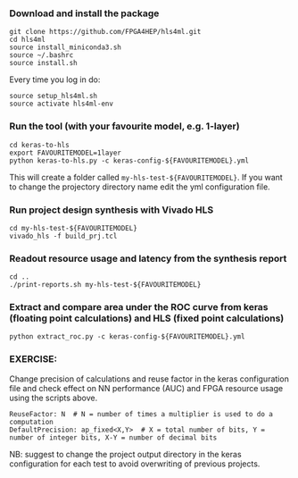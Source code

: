 ### Download and install the package

```
git clone https://github.com/FPGA4HEP/hls4ml.git
cd hls4ml
source install_miniconda3.sh
source ~/.bashrc
source install.sh
```

Every time you log in do:

```
source setup_hls4ml.sh
source activate hls4ml-env
```

### Run the tool (with your favourite model, e.g. 1-layer)

```
cd keras-to-hls
export FAVOURITEMODEL=1layer
python keras-to-hls.py -c keras-config-${FAVOURITEMODEL}.yml
```

This will create a folder called `my-hls-test-${FAVOURITEMODEL}`. If you want to change the projectory directory name edit the yml configuration file.

### Run project design synthesis with Vivado HLS

```
cd my-hls-test-${FAVOURITEMODEL}
vivado_hls -f build_prj.tcl
```

### Readout resource usage and latency from the synthesis report

```
cd ..
./print-reports.sh my-hls-test-${FAVOURITEMODEL}
```

### Extract and compare area under the ROC curve from keras (floating point calculations) and HLS (fixed point calculations)

```
python extract_roc.py -c keras-config-${FAVOURITEMODEL}.yml
```

### EXERCISE:

Change precision of calculations and reuse factor in the keras configuration file and check effect on NN performance (AUC) and FPGA resource usage using the scripts above.

```
ReuseFactor: N  # N = number of times a multiplier is used to do a computation 
DefaultPrecision: ap_fixed<X,Y>  # X = total number of bits, Y = number of integer bits, X-Y = number of decimal bits
```

NB: suggest to change the project output directory in the keras configuration for each test to avoid overwriting of previous projects.
